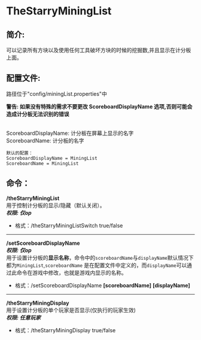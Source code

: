 # TheStarryMiningList

## 简介:

可以记录所有方块以及使用任何工具破坏方块的时候的挖掘数,并且显示在计分板上面。

## 配置文件:
路径位于"config/miningList.properties"中

__警告: 如果没有特殊的需求不要更改 ScoreboardDisplayName 选项,否则可能会造成计分板无法识别的错误__

<br>
ScoreboardDisplayName: 计分板在屏幕上显示的名字
<br>
ScoreboardName: 计分板的名字

```
默认的配置：
ScoreboardDisplayName = MiningList
ScoreboardName = MiningList
```

## 命令：

**/theStarryMiningList**
<br>用于控制计分板的显示/隐藏（默认关闭）。
<br>***权限: 仅op***
- 格式：/theStarryMiningListSwitch true/false
***
**/setScoreboardDisplayName**
<br>***权限: 仅op***
<br>用于设置计分板的**显示名称**，命令中的`scoreboardName`与`displayName`默认情况下都为`MiningList`,`scoreboardName`
是在配置文件中定义的，而`displayName`可以通过此命令在游戏中修改，也就是游戏内显示的名称。
- 格式：/setScoreboardDisplayName **[scoreboardName]** **[displayName]**
***
**/theStarryMiningDisplay**
<br>用于设置计分板的单个玩家是否显示(仅执行的玩家生效)
<br>***权限: 任意玩家***
- 格式：/theStarryMiningDisplay true/false

